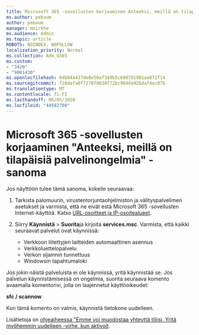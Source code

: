 ```yaml
---
title: Microsoft 365 -sovellusten korjaaminen Anteeksi, meillä on tilapäisiä palvelinongelmia -sanoma
ms.author: pebaum
author: pebaum
manager: mnirkhe
ms.audience: Admin
ms.topic: article
ROBOTS: NOINDEX, NOFOLLOW
localization_priority: Normal
ms.collection: Adm_O365
ms.custom:
- "3420"
- "9001430"
ms.openlocfilehash: 6db04a437de8e50af349b5c690791981ae872f14
ms.sourcegitcommit: f28dafa0f727870038f72bc904da926daf4ec07b
ms.translationtype: MT
ms.contentlocale: fi-FI
ms.lasthandoff: 06/05/2020
ms.locfileid: "44582700"
---
```

# <a name="fixing-the-microsoft-365-apps-sorry-we-are-having-temporary-server-issues-message"></a>Microsoft 365 -sovellusten korjaaminen "Anteeksi, meillä on tilapäisiä palvelinongelmia" -sanoma

Jos näyttöön tulee tämä sanoma, kokeile seuraavaa:

1. Tarkista palomuurin, virustentorjuntaohjelmiston ja välityspalvelimen asetukset ja varmista, että ne eivät estä Microsoft 365 -sovellusten Internet-käyttöä. Katso [URL-osoitteet ja IP-osoitealueet](https://docs.microsoft.com/office365/enterprise/urls-and-ip-address-ranges).

2. Siirry **Käynnistä**  >  **Suorita**ja kirjoita **services.msc**. Varmista, että kaikki seuraavat palvelut ovat käynnissä:
    - Verkkoon liitettyjen laitteiden automaattinen asennus
    - Verkkoluettelopalvelu
    - Verkon sijainnin tunnettuus
    - Windowsin tapahtumaloki

Jos jokin näistä palveluista ei ole käynnissä, yritä käynnistää se. Jos palvelun käynnistämisessä on ongelmia, suorita seuraava komento avaamalla komentorivi, jolla on laajennetut käyttöoikeudet:

**sfc / scannow**

Kun tämä komento on valmis, käynnistä tietokone uudelleen.

Lisätietoja on [ohjeaiheessa "Emme voi muodostaa yhteyttä tiliisi. Yritä myöhemmin uudelleen -virhe, kun aktivoit](https://docs.microsoft.com/office/troubleshoot/activation-installation/issue-when-activate-office-from-office-365).